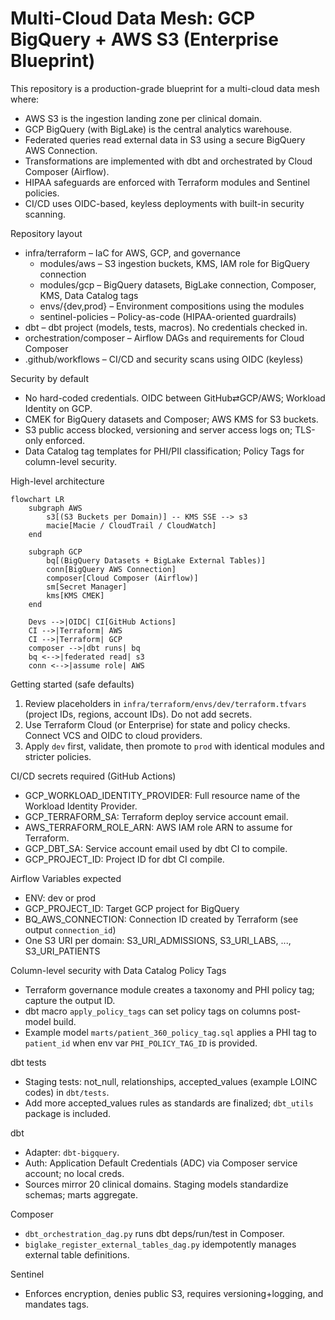 # Multi-Cloud Data Mesh: GCP BigQuery + AWS S3 (Enterprise Blueprint)

This repository is a production-grade blueprint for a multi-cloud data mesh where:

- AWS S3 is the ingestion landing zone per clinical domain.
- GCP BigQuery (with BigLake) is the central analytics warehouse.
- Federated queries read external data in S3 using a secure BigQuery AWS Connection.
- Transformations are implemented with dbt and orchestrated by Cloud Composer (Airflow).
- HIPAA safeguards are enforced with Terraform modules and Sentinel policies.
- CI/CD uses OIDC-based, keyless deployments with built-in security scanning.

Repository layout

- infra/terraform – IaC for AWS, GCP, and governance
	- modules/aws – S3 ingestion buckets, KMS, IAM role for BigQuery connection
	- modules/gcp – BigQuery datasets, BigLake connection, Composer, KMS, Data Catalog tags
	- envs/{dev,prod} – Environment compositions using the modules
	- sentinel-policies – Policy-as-code (HIPAA-oriented guardrails)
- dbt – dbt project (models, tests, macros). No credentials checked in.
- orchestration/composer – Airflow DAGs and requirements for Cloud Composer
- .github/workflows – CI/CD and security scans using OIDC (keyless)

Security by default

- No hard-coded credentials. OIDC between GitHub⇄GCP/AWS; Workload Identity on GCP.
- CMEK for BigQuery datasets and Composer; AWS KMS for S3 buckets.
- S3 public access blocked, versioning and server access logs on; TLS-only enforced.
- Data Catalog tag templates for PHI/PII classification; Policy Tags for column-level security.

High-level architecture

```mermaid
flowchart LR
	subgraph AWS
		s3[(S3 Buckets per Domain)] -- KMS SSE --> s3
		macie[Macie / CloudTrail / CloudWatch]
	end

	subgraph GCP
		bq[(BigQuery Datasets + BigLake External Tables)]
		conn[BigQuery AWS Connection]
		composer[Cloud Composer (Airflow)]
		sm[Secret Manager]
		kms[KMS CMEK]
	end

	Devs -->|OIDC| CI[GitHub Actions]
	CI -->|Terraform| AWS
	CI -->|Terraform| GCP
	composer -->|dbt runs| bq
	bq <-->|federated read| s3
	conn <-->|assume role| AWS
```

Getting started (safe defaults)

1) Review placeholders in `infra/terraform/envs/dev/terraform.tfvars` (project IDs, regions, account IDs). Do not add secrets.
2) Use Terraform Cloud (or Enterprise) for state and policy checks. Connect VCS and OIDC to cloud providers.
3) Apply `dev` first, validate, then promote to `prod` with identical modules and stricter policies.

CI/CD secrets required (GitHub Actions)

- GCP_WORKLOAD_IDENTITY_PROVIDER: Full resource name of the Workload Identity Provider.
- GCP_TERRAFORM_SA: Terraform deploy service account email.
- AWS_TERRAFORM_ROLE_ARN: AWS IAM role ARN to assume for Terraform.
- GCP_DBT_SA: Service account email used by dbt CI to compile.
- GCP_PROJECT_ID: Project ID for dbt CI compile.

Airflow Variables expected

- ENV: dev or prod
- GCP_PROJECT_ID: Target GCP project for BigQuery
- BQ_AWS_CONNECTION: Connection ID created by Terraform (see output `connection_id`)
- One S3 URI per domain: S3_URI_ADMISSIONS, S3_URI_LABS, ..., S3_URI_PATIENTS

Column-level security with Data Catalog Policy Tags

- Terraform governance module creates a taxonomy and PHI policy tag; capture the output ID.
- dbt macro `apply_policy_tags` can set policy tags on columns post-model build.
- Example model `marts/patient_360_policy_tag.sql` applies a PHI tag to `patient_id` when env var `PHI_POLICY_TAG_ID` is provided.

dbt tests

- Staging tests: not_null, relationships, accepted_values (example LOINC codes) in `dbt/tests`.
- Add more accepted_values rules as standards are finalized; `dbt_utils` package is included.

dbt

- Adapter: `dbt-bigquery`.
- Auth: Application Default Credentials (ADC) via Composer service account; no local creds.
- Sources mirror 20 clinical domains. Staging models standardize schemas; marts aggregate.

Composer

- `dbt_orchestration_dag.py` runs dbt deps/run/test in Composer.
- `biglake_register_external_tables_dag.py` idempotently manages external table definitions.

Sentinel

- Enforces encryption, denies public S3, requires versioning+logging, and mandates tags.

